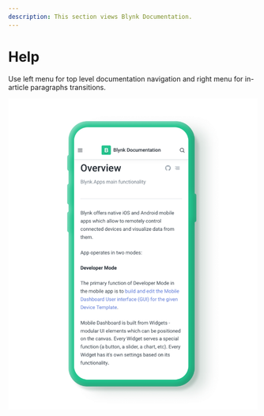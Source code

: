 ```yaml
---
description: This section views Blynk Documentation.
---
```


# Help

Use left menu for top level documentation navigation and right menu for in-article paragraphs transitions.

![](../../.gitbook/assets/help%20%281%29%20%281%29.png)

